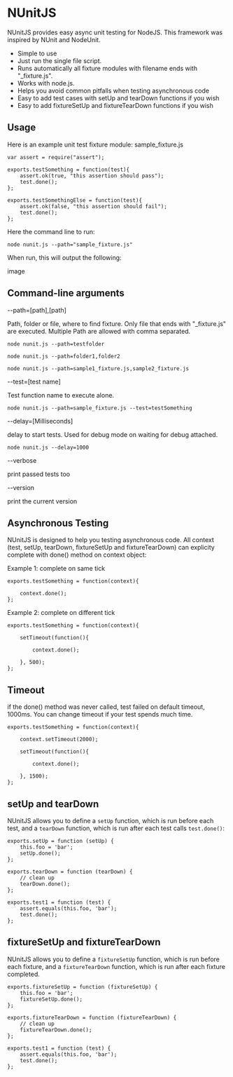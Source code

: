 NUnitJS
========

NUnitJS provides easy async unit testing for NodeJS. This framework was inspired by NUnit and NodeUnit.

* Simple to use
* Just run the single file script.
* Runs automatically all fixture modules with filename ends with "_fixture.js".
* Works with node.js.
* Helps you avoid common pitfalls when testing asynchronous code
* Easy to add test cases with setUp and tearDown functions if you wish
* Easy to add fixtureSetUp and fixtureTearDown functions if you wish

Usage
-----

Here is an example unit test fixture module:
sample_fixture.js

    var assert = require("assert");

    exports.testSomething = function(test){
        assert.ok(true, "this assertion should pass");
        test.done();
    };

    exports.testSomethingElse = function(test){
        assert.ok(false, "this assertion should fail");
        test.done();
    };

Here the command line to run:

    node nunit.js --path="sample_fixture.js"

When run, this will output the following:

  image


Command-line arguments
-----------------

--path=[path],[path]

Path, folder or file, where to find fixture. Only file that ends with "_fixture.js" are executed.
Multiple Path are allowed with comma separated.

    node nunit.js --path=testfolder
    
    node nunit.js --path=folder1,folder2
    
    node nunit.js --path=sample1_fixture.js,sample2_fixture.js

--test=[test name]

Test function name to execute alone.

    node nunit.js --path=sample_fixture.js --test=testSomething

--delay=[Milliseconds]

delay to start tests. Used for debug mode on waiting for debug attached.

    node nunit.js --delay=1000

--verbose

print passed tests too

--version

print the current version

Asynchronous Testing
--------------------

NUnitJS is designed to help you testing asynchronous code.
All context (test, setUp, tearDown, fixtureSetUp and fixtureTearDown) can explicity complete with done() method on context object:

Example 1: complete on same tick

    exports.testSomething = function(context){
        
        context.done();
    };

Example 2: complete on different tick

    exports.testSomething = function(context){
      
        setTimeout(function(){
        
            context.done();
        
        }, 500);
    };
    
Timeout
--------------------

if the done() method was never called, test failed on default timeout, 1000ms. You can change timeout if your test spends much time.

    exports.testSomething = function(context){
    
        context.setTimeout(2000);
      
        setTimeout(function(){
        
            context.done();
        
        }, 1500);
    };

setUp and tearDown
--------------------------

NUnitJS allows you to define a `setUp` function, which is run before each test, and a `tearDown` function, which is run after each test calls `test.done()`:
    
    exports.setUp = function (setUp) {
        this.foo = 'bar';
        setUp.done();
    };
    
    exports.tearDown = function (tearDown) {
        // clean up
        tearDown.done();
    };
    
    exports.test1 = function (test) {
        assert.equals(this.foo, 'bar');
        test.done();
    };


fixtureSetUp and fixtureTearDown
--------------------------

NUnitJS allows you to define a `fixtureSetUp` function, which is run before each fixture, and a `fixtureTearDown` function, which is run after each fixture completed.
    
    exports.fixtureSetUp = function (fixtureSetUp) {
        this.foo = 'bar';
        fixtureSetUp.done();
    };
    
    exports.fixtureTearDown = function (fixtureTearDown) {
        // clean up
        fixtureTearDown.done();
    };
    
    exports.test1 = function (test) {
        assert.equals(this.foo, 'bar');
        test.done();
    };